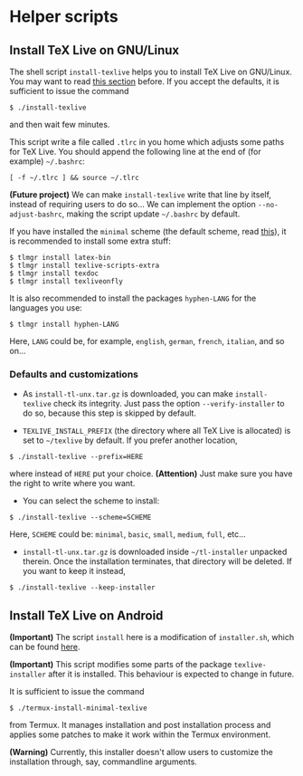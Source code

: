 # Helper scripts

## Install TeX Live on GNU/Linux

The shell script ```install-texlive``` helps you to install TeX Live on GNU/Linux. You may want to read [this section](#defaults-and-customizations) before. If you accept the defaults, it is sufficient to issue the command
```
$ ./install-texlive
```
and then wait few minutes.

This script write a file called ```.tlrc``` in you home which adjusts some paths for TeX Live. You should append the following line at the end of (for example) ```~/.bashrc```:
```
[ -f ~/.tlrc ] && source ~/.tlrc
```

**(Future project)** We can make ```install-texlive``` write that line by itself, instead of requiring users to do so... We can implement the option ```--no-adjust-bashrc```, making the script update ```~/.bashrc``` by default.

If you have installed the ```minimal``` scheme (the default scheme, read [this](#defaults-and-customizations)), it is recommended to install some extra stuff:
```
$ tlmgr install latex-bin
$ tlmgr install texlive-scripts-extra
$ tlmgr install texdoc
$ tlmgr install texliveonfly
```
It is also recommended to install the packages ```hyphen-LANG``` for the languages you use:
```
$ tlmgr install hyphen-LANG
```
Here, ```LANG``` could be, for example, ```english```, ```german```, ```french```, ```italian```, and so on...

### Defaults and customizations

* As ```install-tl-unx.tar.gz``` is downloaded, you can make ```install-texlive``` check its integrity. Just pass the option ```--verify-installer``` to do so, because this step is skipped by default.

* ```TEXLIVE_INSTALL_PREFIX``` (the directory where all TeX Live is allocated) is set to ```~/texlive``` by default. If you prefer another location,
```
$ ./install-texlive --prefix=HERE
```
where instead of ```HERE``` put your choice. **(Attention)** Just make sure you have the right to write where you want.

* You can select the scheme to install:
```
$ ./install-texlive --scheme=SCHEME
```
Here, ```SCHEME``` could be: ```minimal```, ```basic```, ```small```, ```medium```, ```full```, etc...

* ```install-tl-unx.tar.gz``` is downloaded inside ```~/tl-installer``` unpacked therein. Once the installation terminates, that directory will be deleted. If you want to keep it instead,
```
$ ./install-texlive --keep-installer
```



## Install TeX Live on Android

**(Important)** The script ```install``` here is a modification of ```installer.sh```, which can be found [here](https://github.com/termux/termux-packages/blob/master/packages/texlive-installer/installer.sh).

**(Important)** This script modifies some parts of the package ```texlive-installer``` after it is installed. This behaviour is expected to change in future.

It is sufficient to issue the command
```
$ ./termux-install-minimal-texlive
```
from Termux. It manages installation and post installation process and applies some patches to make it work within the Termux environment.

**(Warning)** Currently, this installer doesn't allow users to customize the installation through, say, commandline arguments.